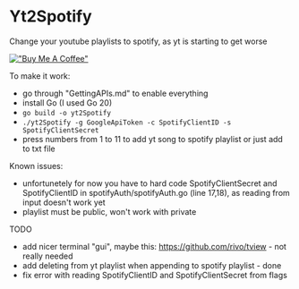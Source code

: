 # Yt2Spotify
Change your youtube playlists to spotify, as yt is starting to get worse

[!["Buy Me A Coffee"](https://www.buymeacoffee.com/assets/img/custom_images/orange_img.png)](https://www.buymeacoffee.com/mzdunek)

To make it work:
- go through "GettingAPIs.md" to enable everything
- install Go (I used Go 20)
- ``go build -o yt2Spotify`` 
- ``./yt2Spotify -g GoogleApiToken -c SpotifyClientID -s SpotifyClientSecret``
- press numbers from 1 to 11 to add yt song to spotify playlist or just add to txt file

Known issues:
- unfortunetely for now you have to hard code SpotifyClientSecret and SpotifyClientID in spotifyAuth/spotifyAuth.go (line 17,18), as reading from input doesn't work yet
- playlist must be public, won't work with private

TODO
- add nicer terminal "gui", maybe this: https://github.com/rivo/tview - not really needed
- add deleting from yt playlist when appending to spotify playlist - done
- fix error with reading SpotifyClientID and SpotifyClientSecret from flags